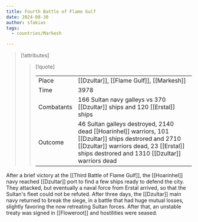 ```yaml
---
title: Fourth Battle of Flame Gulf
date: 2024-08-30
author: sfakias
tags:
  - countries/Markesh

---
```

> [!attributes]
> 
> > [!quote]
> >
> > | | |
> > | --- | --- |
> > | Place | [[Dzultar]], [[Flame Gulf]], [[Markesh]] |
> > | Time | 3978 |
> > | Combatants | 166 Sultan navy galleys vs 370 [[Dzultar]] ships and 120 [[Erstal]] ships |
> > | Outcome | 46 Sultan galleys destroyed, 2140 dead [[Hoarinhel]] warriors, 101 [[Dzultar]] ships destrored and 2710 [[Dzultar]] warriors dead, 23 [[Erstal]] ships destrored and 1310 [[Dzultar]] warriors dead |

After a brief victory at the [[Third Battle of Flame Gulf]], the [[Hoarinhel]] navy reached [[Dzultar]] port to find a few ships ready to defend the city. They attacked, but eventually a naval force from Erstal arrived, so that the Sultan's fleet could not be refuted. After three days, the [[Dzultar]] main navy returned to break the siege, in a battle that had huge mutual losses, slightly favoring the now retreating Sultan forces. After that, an unstable treaty was signed in [[Floweroot]] and hostilities were seased.